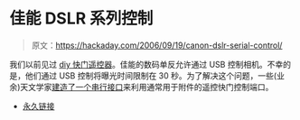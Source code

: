 # 佳能 DSLR 系列控制

> 原文：<https://hackaday.com/2006/09/19/canon-dslr-serial-control/>

我们以前见过 [diy 快门遥控器](http://martybugs.net/photography/remote.cgi)。佳能的数码单反允许通过 USB 控制相机。不幸的是，他们通过 USB 控制将曝光时间限制在 30 秒。为了解决这个问题，一些(业余)天文学家[建造了一个串行接口](http://www.beskeen.com/astro/SerialDSLRControl/SerialPortControlCables.html)来利用通常用于附件的遥控快门控制端口。

*   [永久链接](http://www.beskeen.com/astro/SerialDSLRControl/SerialPortControlCables.html)